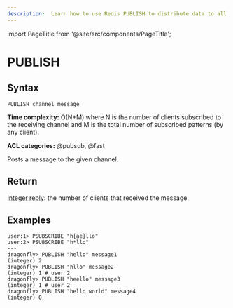 ```yaml
---
description:  Learn how to use Redis PUBLISH to distribute data to all subscribers of a specific channel in your messaging system.
---
```

import PageTitle from '@site/src/components/PageTitle';

# PUBLISH

<PageTitle title="Redis PUBLISH Command (Documentation) | Dragonfly" />

## Syntax

    PUBLISH channel message

**Time complexity:** O(N+M) where N is the number of clients subscribed to the receiving channel and M is the total number of subscribed patterns (by any client).

**ACL categories:** @pubsub, @fast

Posts a message to the given channel.

## Return

[Integer reply](https://redis.io/docs/latest/develop/reference/protocol-spec/#integers): the number of clients that received the message. 

## Examples

```shell
user:1> PSUBSCRIBE "h[ae]llo"
user:2> PSUBSCRIBE "h*llo"
---
dragonfly> PUBLISH "hello" message1
(integer) 2 
dragonfly> PUBLISH "hllo" message2
(integer) 1 # user 2
dragonfly> PUBLISH "heello" message3
(integer) 1 # user 2
dragonfly> PUBLISH "hello world" message4
(integer) 0
```
